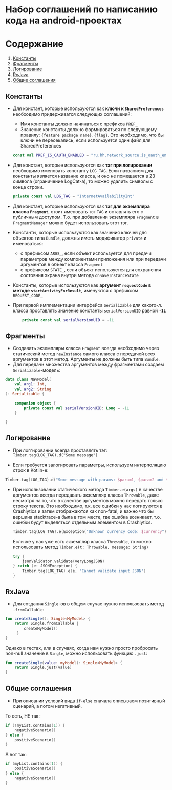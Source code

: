 # Набор соглашений по написанию кода на android-проектах

# Содержание
1. [Константы](#constants)
2. [Фрагменты](#fragments)
3. [Логирование](#log)
4. [RxJava](#rxjava)
5. [Общие соглашения](#common)

## <a name='constants'>Константы</a>
* Для констант, которые используются как **ключи к `SharedPreferences`** необходимо придерживатся следующих соглашений:
    * Имя константы должно начинаться с префикса `PREF_`
    * Значение константы должно формироваться по следующему правилу: `{feature package name}.{flag}`. Это необходимо, что бы ключи не пересекались, если используется один файл для SharedPreferences
    
    ```kotlin
    const val PREF_IS_OAUTH_ENABLED = "ru.hh.network_source.is_oauth_enabled"
    ```
* Для констант, которые используются как **тэг при логировании** необходимо именовать константу `LOG_TAG`. Если названием для константы является название класса, и оно не помещается в 23 символа (ограничение LogCat-a), то можно удалить символы с конца строки.
    ```kotlin
    private const val LOG_TAG = "InternetAvailabilityInt"
    ```
* Для констант, которые используются как **тэг для экземпляра класса `Fragment`**, стоит именовать тэг `TAG` и оставлять его с публичным доступом. Т.о. при добавлении экземпляра `Fragment` в `FragmentManager` можно будет использовать этот тэг.

* Константы, которые используются как значения ключей для объектов типа `Bundle`, должны иметь модификатор `private` и именоваться: 
    * с префиксом `ARGS_`, если объект используется для предачи параметров между компонентами приложения или при передачи аргументов в объект класса `Fragment`
    * с префиксом `STATE_`, если объект используется для сохранения состояния экрана внутри метода `onSaveInstanceState`  
* Константы, которые используются как **аргумент `requestCode` в методе  `startActivityForResult`**, именуются с префиксом `REQUEST_CODE_`
* При первой имплементации интерфейса `Serializable` для какого-л. класса проставлять значение константы `serialVersionUID` равной **`-1L`**
    ```kotlin
        private const val serialVersionUID = -1L
    ```

## <a name='fragments'>Фрагменты</a>
* Создавать экземпляры класса `Fragment` всегда необходимо через статический метод `newInstance` самого класса с передачей всех аргументов в этот метод. Аргументы не должны быть типа `Bundle`.
* Для передачи множества аргументов между фрагментами создаем `Serializable`-модель:

```kotlin
data class NavModel(
    val arg1: Int,
    val arg2: String
): Serializable {

    companion object {
        private const val serialVersionUID: Long = -1L
    }

}

```

## <a name='log'>Логирование</a>
* При логгировании всегда проставлять тэг: `Timber.tag(LOG_TAG).d("Some message")` 

* Если требуется залогировать параметры, используем интерполяцию строк в Kotlin-е:
```kotlin
Timber.tag(LOG_TAG).d("Some message with params: $param1, $param2 and $param3")
```

* При использовании статического метода `Timber.e(args)` в качестве аргументов всегда передавать экземпляр класса `Throwable`, даже несмотря на то, что в качестве аргументов можно передать только строку текста. Это необходимо, т.к. все ошибки у нас логируются в Crashlytics и затем отображаются как non-fatal, и важно что бы вершина stacktrace-a была в том месте, где ошибка возникает, т.о. ошибки будут выделяться отдельным элементом в Crashlytics. 
    ```kotlin
    Timber.tag(LOG_TAG).e(Exception("Unknown currency code: $currency"))
    ```
    Если же у нас уже есть экземпляр класса `Throwable`, то можно использовать метод `Timber.e(t: Throwable, message: String)`
    
    ```kotlin
    try {
        jsonValidator.validate(veryLongJSON)
    } catch (e: JSONException) {
        Timber.tag(LOG_TAG).e(e, "Cannot validate input JSON")
    }
    ```

## <a name='rxjava'>RxJava</a>
* Для создания `Single`-ов в общем случае нужно использовать метод `.fromCallable`:

```kotlin
fun createSingle(): Single<MyModel> {
    return Single.fromCallable { 
        createMyModel()
     }
}
```

Однако в тестах, или в случаях, когда нам нужно просто пробросить non-null значение в `Single`, 
можно использовать функцию `.just`:

```kotlin
fun createSingle(value: myModel): Single<MyModel> {
    return Single.just(value)
}
```

## <a name='common'>Общие соглашения</a>
* При описании условий вида `if-else` сначала описываем позитивный сценарий, а потом негативный. 

То есть, НЕ так:

```kotlin
if (!myList.contains(1)) {
    negativeScenario()
} else {
    positiveScenario()
}
```

А вот так:

```kotlin
if (myList.contains(1)) {
    positiveScenario()
} else {
    negativeScenario()
}
```
